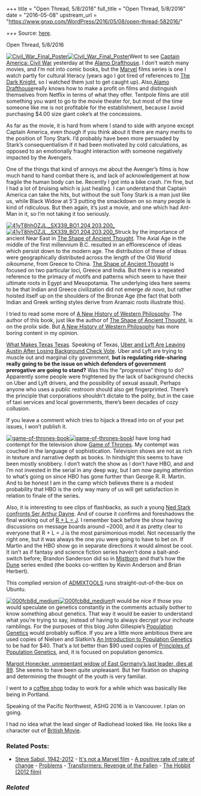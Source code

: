 +++
title = "Open Thread, 5/8/2016"
full_title = "Open Thread, 5/8/2016"
date = "2016-05-08"
upstream_url = "https://www.gnxp.com/WordPress/2016/05/08/open-thread-582016/"

+++
Source: [here](https://www.gnxp.com/WordPress/2016/05/08/open-thread-582016/).

Open Thread, 5/8/2016

[![Civil_War_Final_Poster](https://i0.wp.com/www.unz.com/wp-content/uploads/2016/05/Civil_War_Final_Poster-202x300.jpg?resize=202%2C300)![Civil_War_Final_Poster](https://i0.wp.com/www.unz.com/wp-content/uploads/2016/05/Civil_War_Final_Poster-202x300.jpg?resize=202%2C300)](https://www.amazon.com/exec/obidos/ASIN/B019UWID8O/geneexpressio-20)Went to see [Captain America: Civil War](https://www.amazon.com/exec/obidos/ASIN/B019UWID8O/geneexpressio-20) yesterday at the [Alamo Drafthouse](https://drafthouse.com/austin). I don’t watch many movies, and I’m not into comic books, but the [Marvel](https://en.wikipedia.org/wiki/List_of_Marvel_Cinematic_Universe_films) films series is one I watch partly for cultural literacy (years ago I got tired of references to [The Dark Knight](https://en.wikipedia.org/wiki/The_Dark_Knight_(film)), so I watched them just to get caught up). Also,[Alamo Drafthouse](https://drafthouse.com/austin)really knows how to make a profit on films and distinguish themselves from Netflix in terms of what they offer. Tentpole films are still something you want to go to the movie theater for, but most of the time someone like me is not profitable for the establishment, because I avoid purchasing \$4.00 size giant coke’s at the concessions.

As far as the movie, it is hard from where I stand to side with anyone except Captain America, even though if you think about it there are many merits to the position of Tony Stark. I’d probably have been more persuaded by Stark’s consequentialism if it had been motivated by cold calculations, as opposed to an emotionally fraught interaction with someone negatively impacted by the Avengers.

One of the things that kind of annoys me about the Avenger’s films is how much hand to hand combat there is, and lack of acknowledgement at how fragile the human body can be. Recently I got into a bike crash. I’m fine, but I had a lot of bruising which is just healing. I can understand that Captain America can take the hits, but without the suit Tony Stark is a man just like us, while Black Widow at 5’3 putting the smackdown on so many people is kind of ridiculous. But then again, it’s just a movie, and one which had Ant-Man in it, so I’m not taking it too seriously.

[![41yT8hhOZJL.\_SX339_BO1,204,203,200\_](https://i0.wp.com/www.unz.com/wp-content/uploads/2016/05/41yT8hhOZJL._SX339_BO1204203200_-205x300.jpg?resize=205%2C300)![41yT8hhOZJL.\_SX339_BO1,204,203,200\_](https://i0.wp.com/www.unz.com/wp-content/uploads/2016/05/41yT8hhOZJL._SX339_BO1204203200_-205x300.jpg?resize=205%2C300)](https://www.amazon.com/exec/obidos/ASIN/1581152035/geneexpressio-20)Struck by the importance of ancient Near East in [The Shape of Ancient Thought](https://www.amazon.com/exec/obidos/ASIN/1581152035/geneexpressio-20). The Axial Age in the middle of the first millennium B.C. resulted in an efflorescence of ideas which persist down to the modern age. The distribution of these of ideas were geographically distributed across the length of the Old World *oikoumene*, from Greece to China. [The Shape of Ancient Thought](https://www.amazon.com/exec/obidos/ASIN/1581152035/geneexpressio-20) is focused on two particular loci, Greece and India. But there is a repeated reference to the primacy of motifs and patterns which seem to have their ultimate roots in Egypt and Mesopotamia. The underlying idea here seems to be that Indian and Greece civilization did not emerge *de novo*, but rather hoisted itself up on the shoulders of the Bronze Age (the fact that both Indian and Greek writing styles derive from Aramaic roots illustrate this).

I tried to read some more of [A New History of Western Philosophy](https://www.amazon.com/exec/obidos/ASIN/0199656495/geneexpressio-20). The author of this book, just like the author of [The Shape of Ancient Thought](https://www.amazon.com/exec/obidos/ASIN/1581152035/geneexpressio-20), is on the prolix side. But [A New History of Western Philosophy](https://www.amazon.com/exec/obidos/ASIN/0199656495/geneexpressio-20) has more boring content in my opinion.

[What Makes Texas Texas](http://www.nytimes.com/2016/05/08/us/what-makes-texas-texas.html?ref=todayspaper). Speaking of Texas, [Uber and Lyft Are Leaving Austin After Losing Background Check Vote](http://fortune.com/2016/05/08/uber-lyft-leaving-austin/). Uber and Lyft are trying to muscle out and marginal city government, **but is regulating ride-sharing really going to be the issue on which defenders of government prerogative are going to stand?** Was this the “progressive” thing to do? Apparently some people were frightened by the lack of background checks on Uber and Lyft drivers, and the possibility of sexual assault. Perhaps anyone who uses a public restroom should also get fingerprinted. There’s the principle that corporations shouldn’t dictate to the polity, but in the case of taxi services and local governments, there’s been decades of cozy collusion.

If you leave a comment which tries to hijack a thread into on of your pet issues, I won’t publish it.

[![game-of-thrones-book](https://i0.wp.com/www.unz.com/wp-content/uploads/2016/05/game-of-thrones-book-196x300.jpg?resize=196%2C300)![game-of-thrones-book](https://i0.wp.com/www.unz.com/wp-content/uploads/2016/05/game-of-thrones-book-196x300.jpg?resize=196%2C300)](https://www.amazon.com/Game-Thrones-Song-Fire-Book-ebook/dp/B000QCS8TW?ie=UTF8&redirect=true&tag=geneexpressio-20)I have long had contempt for the television show [Game of Thrones](https://www.amazon.com/exec/obidos/ASIN/B007BVOEPI/geneexpressio-20). My contempt was couched in the language of sophistication. Television shows are not as rich in texture and narrative depth as books. In hindsight this seems to have been mostly snobbery. I don’t watch the show as I don’t have HBO, and and I’m not invested in the serial in any deep way, but I am now paying attention to what’s going on since HBO has gone further than George R. R. Martin. And to be honest I am in the camp which believes there is a modest probability that HBO is the only way many of us will get satisfaction in relation to finale of the series.

Also, it is interesting to see clips of flashbacks, as such a young [Ned Stark confronts Ser Arthur Dayne](https://www.amazon.com/Game-Thrones-Song-Fire-Book-ebook/dp/B000QCS8TW?ie=UTF8&redirect=true&tag=geneexpressio-20). And of course it confirms and foreshadows the final working out of [R + L = J](http://www.vox.com/2016/5/8/11566614/game-of-thrones-jon-snow-parents-recap). I remember back before the show having discussions on message boards around \~2000, and it as pretty clear to everyone that R + L = J is the most parsimonious model. Not necessarily the right one, but it was always the one you were going to have to bet on. If Martin and the HBO show go in separate directions it would almost be cool. It isn’t as if fantasy and science fiction series haven’t done a bait-and-switch before; Brandon Sanderson did so in [Mistborn](https://www.amazon.com/Mistborn-Trilogy-Brandon-Sanderson-ebook/dp/B004H1TQBW?ie=UTF8&redirect=true&tag=geneexpressio-20) and that’s how the [Dune](https://www.amazon.com/exec/obidos/ASIN/0441172717/geneexpressio-20) series ended (the books co-written by Kevin Anderson and Brian Herbert).

This complied version of [ADMIXTOOLS](https://genetics.med.harvard.edu/reich/Reich_Lab/Software_files/AdmixTools.tar.gz) runs straight-out-of-the-box on Ubuntu.

[![000fcb8d_medium](https://i0.wp.com/www.unz.com/wp-content/uploads/2016/05/000fcb8d_medium.jpeg?resize=200%2C300)![000fcb8d_medium](https://i0.wp.com/www.unz.com/wp-content/uploads/2016/05/000fcb8d_medium.jpeg?resize=200%2C300)](https://www.amazon.com/Population-Genetics-John-H-Gillespie-ebook/dp/B004M1905O?ie=UTF8&redirect=true&tag=geneexpressio-20)It would be nice if those you would speculate on genetics constantly in the comments actually bother to know something about genetics. That way it would be easier to understand what you’re trying to say, instead of having to always decrypt your inchoate ramblings. For the purposes of this blog John Gillespie’s [Population Genetics](https://www.amazon.com/Population-Genetics-John-H-Gillespie-ebook/dp/B004M1905O?ie=UTF8&redirect=true&tag=geneexpressio-20) would probably suffice. If you are a little more ambitious there are used copies of Nielsen and Slatkin’s [An Introduction to Population Genetics](https://www.amazon.com/exec/obidos/ASIN/1605351539/geneexpressio-20) to be had for \$40. That’s a lot better than \$90 used copies of [Principles of Population Genetics](https://www.amazon.com/exec/obidos/ASIN/0878933085/geneexpressio-20), and, it is focused on population genomics.

[Margot Honecker, unrepentant widow of East Germany’s last leader, dies at 89](https://www.washingtonpost.com/world/margot-honecker-unrepentant-widow-of-east-germanys-last-leader-dies-at-89/2016/05/07/1cc1cc08-13de-11e6-8967-7ac733c56f12_story.html?postshare=7491462769575334&tid=ss_tw-bottom). She seems to have been quite unpleasant. But her fixation on shaping and determining the thought of the youth is very familiar.

I went to a [coffee shop](https://www.yelp.com/biz/epoch-coffee-austin-2) today to work for a while which was basically like being in Portland.

Speaking of the Pacific Northwest, ASHG 2016 is in Vancouver. I plan on going.

I had no idea what the lead singer of Radiohead looked like. He looks like a character out of [British Movie](https://www.youtube.com/watch?v=pPY-sCiRCeA).

### Related Posts:

- [Steve Sabol,
  1942-2012](https://www.gnxp.com/WordPress/2012/09/20/steve-sabol-1942-2012/) - [It's not a Marvel
  film](https://www.gnxp.com/WordPress/2016/03/25/its-not-a-marvel-film/) - [A positive rate of rate of
  change](https://www.gnxp.com/WordPress/2010/11/22/a-positive-rate-of-rate-of-change/) - [Problems](https://www.gnxp.com/WordPress/2014/08/06/problems/) - [Transformers: Revenge of the
  Fallen](https://www.gnxp.com/WordPress/2009/06/25/transformers-revenge-of-the-fallen/) - [The Hobbit (2012
  film)](https://www.gnxp.com/WordPress/2011/12/21/the-hobbit-2012-film/)

### *Related*

[](https://www.addtoany.com/add_to/facebook?linkurl=https%3A%2F%2Fwww.gnxp.com%2FWordPress%2F2016%2F05%2F08%2Fopen-thread-582016%2F&linkname=Open%20Thread%2C%205%2F8%2F2016 "Facebook")[](https://www.addtoany.com/add_to/twitter?linkurl=https%3A%2F%2Fwww.gnxp.com%2FWordPress%2F2016%2F05%2F08%2Fopen-thread-582016%2F&linkname=Open%20Thread%2C%205%2F8%2F2016 "Twitter")[](https://www.addtoany.com/add_to/email?linkurl=https%3A%2F%2Fwww.gnxp.com%2FWordPress%2F2016%2F05%2F08%2Fopen-thread-582016%2F&linkname=Open%20Thread%2C%205%2F8%2F2016 "Email")[](https://www.addtoany.com/share)
